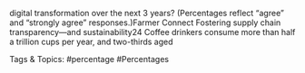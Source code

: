 digital transformation over the next 3 years? (Percentages reflect “agree” and “strongly agree” responses.)Farmer Connect
Fostering supply chain 
transparency—and 
sustainability24
Coffee drinkers consume more than half a trillion cups per year, and two-thirds aged 

   Tags & Topics:
   #percentage
   #Percentages